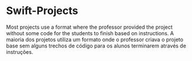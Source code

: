 # Swift-Projects

 Most projects use a format where the professor provided the project without some code for the students to finish based on instructions.
 A maioria dos projetos utiliza um formato onde o professor criava o projeto base sem alguns trechos de código para os alunos terminarem através de instruções.
